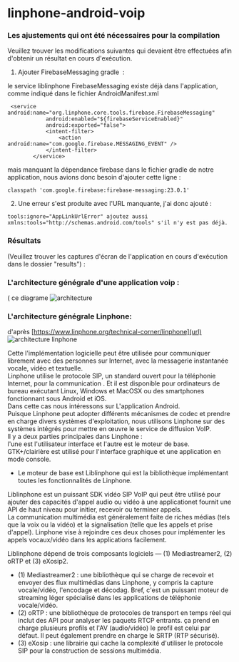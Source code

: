 # linphone-android-voip

### Les ajustements qui ont été nécessaires pour la compilation 

Veuillez trouver les modifications suivantes qui devaient être effectuées afin d'obtenir un résultat en cours d'exécution.


1) Ajouter FirebaseMessaging gradle  :

le service liblinphone FirebaseMessaging existe déjà dans l'application, comme indiqué dans le fichier AndroidManifest.xml
```
 <service android:name="org.linphone.core.tools.firebase.FirebaseMessaging"
            android:enabled="${firebaseServiceEnabled}"
            android:exported="false">
            <intent-filter>
                <action android:name="com.google.firebase.MESSAGING_EVENT" />
            </intent-filter>
        </service>   
 ```    

mais manquant la dépendance firebase dans le fichier gradle de notre application, nous avions donc besoin d'ajouter cette ligne :

```
classpath 'com.google.firebase:firebase-messaging:23.0.1'
```


2) Une erreur s'est produite avec l'URL manquante, j'ai donc ajouté :
``` 
tools:ignore="AppLinkUrlError" ajoutez aussi  xmlns:tools="http://schemas.android.com/tools" s'il n'y est pas déjà.
```

### Résultats

(Veuillez trouver les captures d'écran de l'application en cours d'exécution dans le dossier "results") :


### L'architecture génégrale d'une application voip :
( ce diagrame 
![architecture](https://user-images.githubusercontent.com/25226887/158408031-2fceac87-0b06-42ad-9041-a83c669b947f.jpg)


### L'architecture génégrale Linphone:
d'après [https://www.linphone.org/technical-corner/linphone](url)
![architecture linphone](https://user-images.githubusercontent.com/25226887/158412628-f276e407-81eb-4c64-b4a9-8c164f43c662.jpg)



Cette l'implémentation logicielle peut être utilisée pour communiquer librement avec des personnes sur Internet, avec la messagerie instantanée vocale, vidéo et textuelle.<br /> Linphone utilise le protocole SIP, un standard ouvert pour la téléphonie Internet, pour la communication . Et il est disponible pour ordinateurs de bureau exécutant Linux, Windows et MacOSX ou des smartphones fonctionnant sous Android et iOS. <br />  Dans cette cas nous intéressons sur L'application Android. <br />
Puisque Linphone peut adopter différents mécanismes de codec et prendre en charge divers systèmes d'exploitation, nous utilisons Linphone sur des systèmes intégrés pour mettre en œuvre le service de diffusion VoIP.<br />
Il y a deux parties principales dans Linphone :<br />  l'une est l'utilisateur interface et l'autre est le moteur de base.<br /> GTK+/clairière est utilisé pour l'interface graphique et une application en mode console. <br /> 
* Le moteur de base est Liblinphone qui est la bibliothèque implémentant toutes les fonctionnalités de Linphone.<br />

Liblinphone est un puissant SDK vidéo SIP VoIP qui peut être utilisé pour ajouter des capacités d'appel audio ou vidéo à une applicationet fournit une API de haut niveau pour initier, recevoir ou terminer appels. <br /> La communication multimédia est généralement faite de riches médias (tels que la voix ou la vidéo) et la signalisation (telle que les appels et prise d'appel). Linphone vise à rejoindre ces deux choses pour implémenter les appels vocaux/vidéo dans les applications facilement.

 Liblinphone dépend de trois composants logiciels — (1) Mediastreamer2, (2) oRTP et (3) eXosip2.
* (1) Mediastreamer2 : une bibliothèque qui se charge de recevoir et envoyer des flux multimédias dans Linphone, y compris la capture vocale/vidéo, l'encodage et décodag. Bref, c'est un puissant moteur de streaming léger spécialisé dans les applications de téléphonie vocale/vidéo.
* (2) oRTP : une bibliothèque de protocoles de transport en temps réel qui inclut des API pour analyser les paquets RTCP entrants. ça prend en charge plusieurs profils et l'AV (audio/vidéo) le profil est celui par défaut. Il peut également prendre en charge le SRTP (RTP sécurisé).
* (3) eXosip : une librairie qui cache la complexité d'utiliser  le protocole SIP pour la construction de sessions multimédia.


